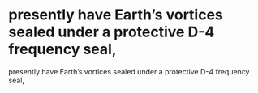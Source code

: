 # presently have Earth’s vortices sealed under a protective D-4 frequency seal,

presently have Earth’s vortices sealed under a protective D-4 frequency seal,